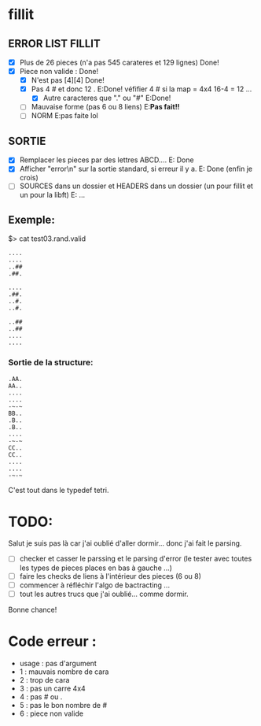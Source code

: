 # fillit

## ERROR LIST FILLIT

-   [x] Plus de 26 pieces (n'a pas 545 carateres et 129 lignes) Done!
-   [x] Piece non valide : Done!
    -   [x] N'est pas [4][4] Done!
    -   [x] Pas 4 # et donc 12 . E:Done! véfifier 4 # si la map = 4x4 16-4 = 12 ...
        -   [x] Autre caracteres que "." ou "#" E:Done!
    -   [ ] Mauvaise forme (pas 6 ou 8 liens) E:**Pas fait!!**
    -   [ ] NORM E:pas faite lol

## SORTIE

-   [x] Remplacer les pieces par des lettres ABCD.... E: Done
-   [x] Afficher "error\\n" sur la sortie standard, si erreur il y a. E: Done (enfin je crois)
-   [ ]  SOURCES dans un dossier et HEADERS dans un dossier (un pour fillit et un pour la libft) E: ...

## Exemple:

$> cat test03.rand.valid

    ....
    ....
    ..##
    .##.

    ....
    .##.
    ..#.
    ..#.

    ..##
    ..##
    ....
    ....

### Sortie de la structure:

    .AA.
    AA..
    ....
    ....
    -~-~
    BB..
    .B..
    .B..
    ....
    -~-~
    CC..
    CC..
    ....
    ....
    -~-~

C'est tout dans le typedef tetri.

# TODO:

Salut je suis pas là car j'ai oublié d'aller dormir... donc j'ai fait le parsing.

-   [ ] checker et casser le parssing et le parsing d'error (le tester avec toutes les types de pieces places en bas à gauche ...)
-   [ ] faire les checks de liens à l'intérieur des pieces (6 ou 8)
-   [ ] commencer à réfléchir l'algo de bactracting ...
-   [ ] tout les autres trucs que j'ai oublié... comme dormir.

Bonne chance!

# Code erreur :

-   usage : pas d'argument
-   1 : mauvais nombre de cara
-   2 : trop de cara
-   3 : pas un carre 4x4
-   4 : pas # ou .
-   5 : pas le bon nombre de #
-   6 : piece non valide
